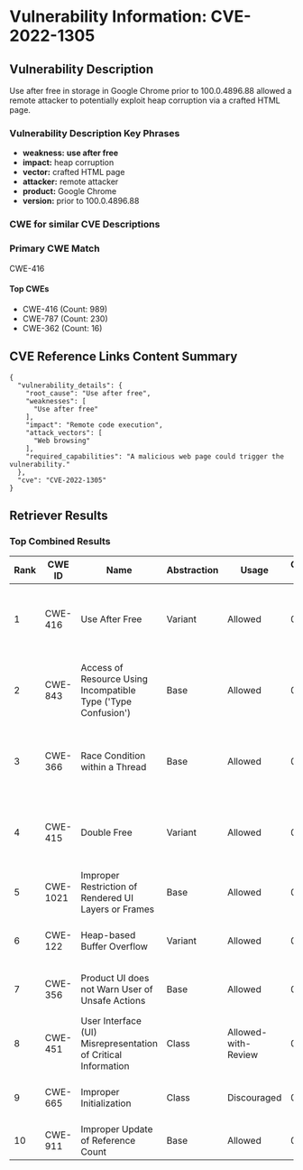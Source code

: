 # Vulnerability Information: CVE-2022-1305

## Vulnerability Description
Use after free in storage in Google Chrome prior to 100.0.4896.88 allowed a remote attacker to potentially exploit heap corruption via a crafted HTML page.

### Vulnerability Description Key Phrases
- **weakness:** **use after free**
- **impact:** heap corruption
- **vector:** crafted HTML page
- **attacker:** remote attacker
- **product:** Google Chrome
- **version:** prior to 100.0.4896.88

### CWE for similar CVE Descriptions
### Primary CWE Match
CWE-416

#### Top CWEs
- CWE-416 (Count: 989)
- CWE-787 (Count: 230)
- CWE-362 (Count: 16)

## CVE Reference Links Content Summary
```
{
  "vulnerability_details": {
    "root_cause": "Use after free",
    "weaknesses": [
      "Use after free"
    ],
    "impact": "Remote code execution",
    "attack_vectors": [
      "Web browsing"
    ],
    "required_capabilities": "A malicious web page could trigger the vulnerability."
  },
  "cve": "CVE-2022-1305"
}
```

## Retriever Results

### Top Combined Results

| Rank | CWE ID | Name | Abstraction | Usage | Combined Score | Retrievers | Individual Scores |
|------|--------|------|-------------|-------|---------------|------------|-------------------|
| 1 | CWE-416 | Use After Free | Variant | Allowed | 0.7079 | dense, sparse, graph | dense: 0.668, sparse: 0.243, graph: 0.823 |
| 2 | CWE-843 | Access of Resource Using Incompatible Type ('Type Confusion') | Base | Allowed | 0.6745 | dense, sparse, graph | dense: 0.541, sparse: 0.195, graph: 0.817 |
| 3 | CWE-366 | Race Condition within a Thread | Base | Allowed | 0.6402 | dense, sparse, graph | dense: 0.617, sparse: 0.199, graph: 0.609 |
| 4 | CWE-415 | Double Free | Variant | Allowed | 0.6196 | dense, sparse, graph | dense: 0.571, sparse: 0.166, graph: 0.812 |
| 5 | CWE-1021 | Improper Restriction of Rendered UI Layers or Frames | Base | Allowed | 0.3501 | dense, sparse | dense: 0.551, sparse: 0.130 |
| 6 | CWE-122 | Heap-based Buffer Overflow | Variant | Allowed | 0.3459 | dense, sparse | dense: 0.558, sparse: 0.167 |
| 7 | CWE-356 | Product UI does not Warn User of Unsafe Actions | Base | Allowed | 0.3421 | dense, sparse | dense: 0.535, sparse: 0.130 |
| 8 | CWE-451 | User Interface (UI) Misrepresentation of Critical Information | Class | Allowed-with-Review | 0.2083 | dense, sparse | dense: 0.554, sparse: 0.135 |
| 9 | CWE-665 | Improper Initialization | Class | Discouraged | 0.1507 | dense, sparse | dense: 0.529, sparse: 0.126 |
| 10 | CWE-911 | Improper Update of Reference Count | Base | Allowed | 0.0851 | sparse | sparse: 0.149 |

